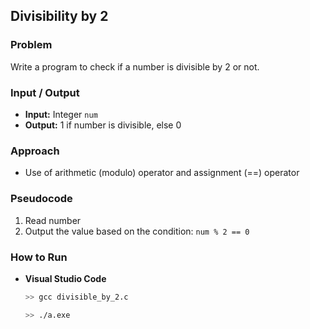 ## Divisibility by 2

### Problem
Write a program to check if a number is divisible by 2 or not.

### Input / Output
- **Input:** Integer `num`
- **Output:** 1 if number is divisible, else 0

### Approach
- Use of arithmetic (modulo) operator and assignment (==) operator

### Pseudocode
1. Read number
2. Output the value based on the condition: `num % 2 == 0`

### How to Run
- **Visual Studio Code** 
  ```bash
  >> gcc divisible_by_2.c
  
  >> ./a.exe
